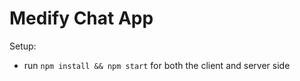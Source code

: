 # Medify Chat App


Setup:
- run ```npm install && npm start``` for both the client and server side 

